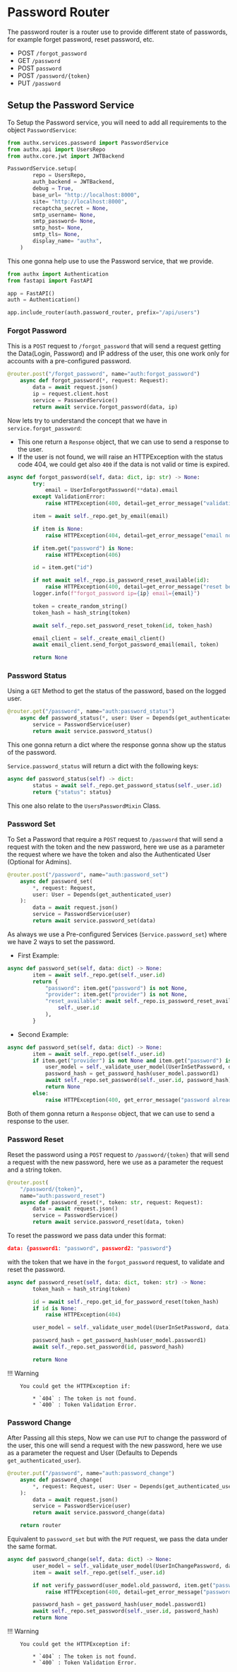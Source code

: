 # Password Router

The password router is a router use to provide different state of passwords, for
example forget password, reset password, etc.

- POST `/forgot_password`
- GET `/password`
- POST `password`
- POST `/password/{token}`
- PUT `/password`

## Setup the Password Service

To Setup the Password service, you will need to add all requirements to the
object `PasswordService`:

```py
from authx.services.password import PasswordService
from authx.api import UsersRepo
from authx.core.jwt import JWTBackend

PasswordService.setup(
        repo = UsersRepo,
        auth_backend = JWTBackend,
        debug = True,
        base_url= "http://localhost:8000",
        site= "http://localhost:8000",
        recaptcha_secret = None,
        smtp_username= None,
        smtp_password= None,
        smtp_host= None,
        smtp_tls= None,
        display_name= "authx",
    )
```

This one gonna help use to use the Password service, that we provide.

```py
from authx import Authentication
from fastapi import FastAPI

app = FastAPI()
auth = Authentication()

app.include_router(auth.password_router, prefix="/api/users")
```

### Forgot Password

This is a `POST` request to `/forgot_password` that will send a request getting
the Data(Login, Password) and IP address of the user, this one work only for
accounts with a pre-configured password.

```py
@router.post("/forgot_password", name="auth:forgot_password")
    async def forgot_password(*, request: Request):
        data = await request.json()
        ip = request.client.host
        service = PasswordService()
        return await service.forgot_password(data, ip)
```

Now lets try to understand the concept that we have in
`service.forgot_password`:

- This one return a `Response` object, that we can use to send a response to the
  user.
- If the user is not found, we will raise an HTTPException with the status code
  404, we could get also `400` if the data is not valid or time is expired.

```py
async def forgot_password(self, data: dict, ip: str) -> None:
        try:
            email = UserInForgotPassword(**data).email
        except ValidationError:
            raise HTTPException(400, detail=get_error_message("validation"))

        item = await self._repo.get_by_email(email)

        if item is None:
            raise HTTPException(404, detail=get_error_message("email not found"))

        if item.get("password") is None:
            raise HTTPException(406)

        id = item.get("id")

        if not await self._repo.is_password_reset_available(id):
            raise HTTPException(400, detail=get_error_message("reset before"))
        logger.info(f"forgot_password ip={ip} email={email}")

        token = create_random_string()
        token_hash = hash_string(token)

        await self._repo.set_password_reset_token(id, token_hash)

        email_client = self._create_email_client()
        await email_client.send_forgot_password_email(email, token)

        return None
```

### Password Status

Using a `GET` Method to get the status of the password, based on the logged
user.

```py
@router.get("/password", name="auth:password_status")
    async def password_status(*, user: User = Depends(get_authenticated_user)):
        service = PasswordService(user)
        return await service.password_status()
```

This one gonna return a dict where the response gonna show up the status of the
password.

`Service.password_status` will return a dict with the following keys:

```py
async def password_status(self) -> dict:
        status = await self._repo.get_password_status(self._user.id)
        return {"status": status}
```

This one also relate to the `UsersPasswordMixin` Class.

### Password Set

To Set a Password that require a `POST` request to `/password` that will send a
request with the token and the new password, here we use as a parameter the
request where we have the token and also the Authenticated User (Optional for
Admins).

```py
@router.post("/password", name="auth:password_set")
    async def password_set(
        *, request: Request,
        user: User = Depends(get_authenticated_user)
    ):
        data = await request.json()
        service = PasswordService(user)
        return await service.password_set(data)
```

As always we use a Pre-configured Services (`Service.password_set`) where we
have 2 ways to set the password.

- First Example:

```py
async def password_set(self, data: dict) -> None:
        item = await self._repo.get(self._user.id)
        return {
            "password": item.get("password") is not None,
            "provider": item.get("provider") is not None,
            "reset_available": await self._repo.is_password_reset_available(
                self._user.id
            ),
        }
```

- Second Example:

```py
async def password_set(self, data: dict) -> None:
        item = await self._repo.get(self._user.id)
        if item.get("provider") is not None and item.get("password") is None:
            user_model = self._validate_user_model(UserInSetPassword, data)
            password_hash = get_password_hash(user_model.password1)
            await self._repo.set_password(self._user.id, password_hash)
            return None
        else:
            raise HTTPException(400, get_error_message("password already exists"))
```

Both of them gonna return a `Response` object, that we can use to send a
response to the user.

### Password Reset

Reset the password using a `POST` request to `/password/{token}` that will send
a request with the new password, here we use as a parameter the request and a
string token.

```py
@router.post(
    "/password/{token}",
    name="auth:password_reset")
    async def password_reset(*, token: str, request: Request):
        data = await request.json()
        service = PasswordService()
        return await service.password_reset(data, token)
```

To reset the password we pass data under this format:

```json
data: {password1: "password", password2: "password"}
```

with the token that we have in the `forgot_password` request, to validate and
reset the password.

```py
async def password_reset(self, data: dict, token: str) -> None:
        token_hash = hash_string(token)

        id = await self._repo.get_id_for_password_reset(token_hash)
        if id is None:
            raise HTTPException(404)

        user_model = self._validate_user_model(UserInSetPassword, data)

        password_hash = get_password_hash(user_model.password1)
        await self._repo.set_password(id, password_hash)

        return None
```

!!! Warning

        You could get the HTTPException if:

            * `404` : The token is not found.
            * `400` : Token Validation Error.

### Password Change

After Passing all this steps, Now we can use `PUT` to change the password of the
user, this one will send a request with the new password, here we use as a
parameter the request and User (Defaults to Depends `get_authenticated_user`).

```py
@router.put("/password", name="auth:password_change")
    async def password_change(
        *, request: Request, user: User = Depends(get_authenticated_user)
    ):
        data = await request.json()
        service = PasswordService(user)
        return await service.password_change(data)

    return router
```

Equivalent to `password_set` but with the `PUT` request, we pass the data under
the same format.

```py
async def password_change(self, data: dict) -> None:
        user_model = self._validate_user_model(UserInChangePassword, data)
        item = await self._repo.get(self._user.id)

        if not verify_password(user_model.old_password, item.get("password")):
            raise HTTPException(400, detail=get_error_message("password invalid"))

        password_hash = get_password_hash(user_model.password1)
        await self._repo.set_password(self._user.id, password_hash)
        return None
```

!!! Warning

        You could get the HTTPException if:

            * `404` : The token is not found.
            * `400` : Token Validation Error.
